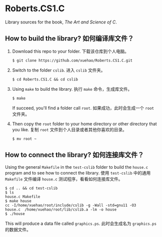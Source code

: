 # Roberts.CS1.C

Library sources for the book, *The Art and Science of C*.

## How to build the library? 如何编译库文件？

1. Download this repo to your folder. 下载该仓库到个人电脑。

    ```shell
    $ git clone https://github.com/xuehao/Roberts.CS1.C.git
    ```

2. Switch to the folder `cslib`. 进入 `cslib` 文件夹。

    ```shell
    $ cd Roberts.CS1.C && cd cslib
    ```

3. Using `make` to build the library. 执行 `make` 命令，生成库文件。

    ```shell
    $ make
    ```

    If succeed, you'll find a folder call `root`. 如果成功，此时会生成一个 `root` 文件夹。

4. Then copy the `root` folder to your home directory or other directory that you like. 复制 `root` 文件到个人目录或者其他你喜欢的目录。

    ```shell
    $ mv root ~
    ```

## How to connect the library? 如何连接库文件？

Using the general `Makefile` in the `test-cslib` folder to build the `house.c` program and to see how to connect the library. 使用 `test-cslib` 中的通用 `Makefile` 文件编译 `house.c` 测试程序，看看如何连接库文件。

```shell
$ cd .. && cd test-cslib
$ ls
house.c Makefile
$ make house
cc -I/home/xuehao/root/include/cslib -g -Wall -std=gnu11 -O3    house.c  /home/xuehao/root/lib/cslib.a -lm -o house
$ ./house
```

This will produce a data file called `graphics.ps`. 此时会生成名为 `graphics.ps` 的数据文件。
